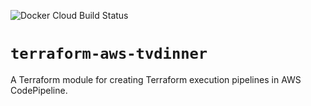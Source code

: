 ![Docker Cloud Build Status](https://img.shields.io/docker/cloud/build/tvdinner/terraform-aws-tvdinner)

# `terraform-aws-tvdinner`

A Terraform module for creating Terraform execution pipelines in AWS CodePipeline.
